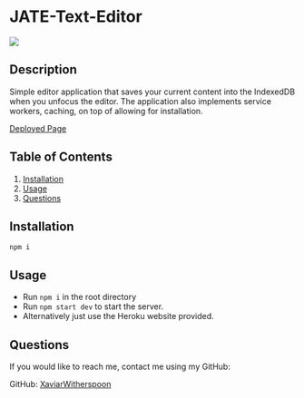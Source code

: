 # JATE-Text-Editor

[![](https://img.shields.io/badge/license-MIT-blue)](https://www.mend.io/resources/blog/top-open-source-licenses-explained/#MIT_License)
## Description
Simple editor application that saves your current content into the IndexedDB when you unfocus the editor. The application also implements service workers, caching, on top of allowing for installation.

[Deployed Page](https://jate-x.herokuapp.com)
## Table of Contents
1. [Installation](#installation)
2. [Usage](#usage)
3. [Questions](#questions)
## Installation
```npm i```
## Usage
- Run ```npm i``` in the root directory
- Run ```npm start dev``` to start the server.
- Alternatively just use the Heroku website provided.

## Questions
If you would like to reach me, contact me using my GitHub:

GitHub: [XaviarWitherspoon](https://github.com/codemonkeyspoon)
